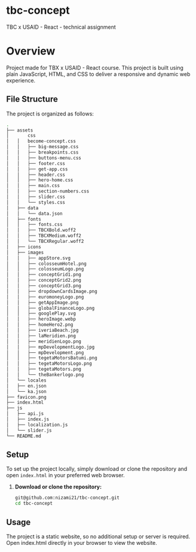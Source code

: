 # tbc-concept

TBC x USAID - React - technical assignment

# Overview

Project made for TBX x USAID - React course.
This project is built using plain JavaScript, HTML, and CSS to deliver a responsive and dynamic web experience.

## File Structure

The project is organized as follows:
```bash
.
├── assets
│       css
│   │   become-concept.css
│   │   ├── big-message.css
│   │   ├── breakpoints.css
│   │   ├── buttons-menu.css
│   │   ├── footer.css
│   │   ├── get-app.css
│   │   ├── header.css
│   │   ├── hero-home.css
│   │   ├── main.css
│   │   ├── section-numbers.css
│   │   ├── slider.css
│   │   └── styles.css
│   ├── data
│   │   └── data.json
│   ├── fonts
│   │   ├── fonts.css
│   │   ├── TBCXBold.woff2
│   │   ├── TBCXMedium.woff2
│   │   └── TBCXRegular.woff2
│   ├── icons
│   ├── images
│   │   ├── appStore.svg
│   │   ├── colosseumHotel.png
│   │   ├── colosseumLogo.png
│   │   ├── conceptGrid1.png
│   │   ├── conceptGrid2.png
│   │   ├── conceptGrid3.png
│   │   ├── dropdownCardsImage.png
│   │   ├── euromoneyLogo.png
│   │   ├── getAppImage.png
│   │   ├── globalFinanceLogo.png
│   │   ├── googlePlay.svg
│   │   ├── heroImage.webp
│   │   ├── homeHero2.png
│   │   ├── iveriaBeach.jpg
│   │   ├── laMeridien.png
│   │   ├── meridienLogo.png
│   │   ├── mpDevelopmentLogo.jpg
│   │   ├── mpDevelopment.png
│   │   ├── tegetaMotorsBatumi.png
│   │   ├── tegetaMotorsLogo.png
│   │   ├── tegetaMotors.png
│   │   └── theBankerlogo.png
│   └── locales
│   ├── en.json
│   └── ka.json
├── favicon.png
├── index.html
├── js
│   ├── api.js
│   ├── index.js
│   ├── localization.js
│   └── slider.js
└── README.md
```
## Setup

To set up the project locally, simply download or clone the repository and open `index.html` in your preferred web browser.

1. **Download or clone the repository:**

   ```bash
   git@github.com:nizami21/tbc-concept.git
   cd tbc-concept
   ```

## Usage

The project is a static website, so no additional setup or server is required. Open index.html directly in your browser to view the website.
